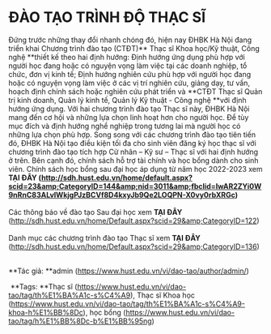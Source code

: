 # ĐÀO TẠO TRÌNH ĐỘ THẠC SĨ

Đứng trước những thay đổi nhanh chóng đó, hiện nay ĐHBK Hà Nội đang triển khai Chương trình đào tạo (CTĐT)** Thạc sĩ Khoa học/Kỹ thuật, Công nghệ **thiết kế theo hai định hướng: Định hướng ứng dụng phù hợp với người học đang hoặc có nguyện vọng làm việc tại các doanh nghiệp, tổ chức, đơn vị kinh tế; Định hướng nghiên cứu phù hợp với người học đang hoặc có nguyện vọng làm việc ở các vị trí nghiên cứu, giảng dạy, tư vấn, hoạch định chính sách hoặc nghiên cứu phát triển và **CTĐT Thạc sĩ Quản trị kinh doanh, Quản lý kinh tế, Quản lý Kỹ thuật - Công nghệ **với định hướng ứng dụng.
Với hai chương trình đào tạo Thạc sĩ này, ĐHBK Hà Nội mang đến cơ hội và những lựa chọn linh hoạt hơn cho người học. Để tùy mục đích và định hướng nghề nghiệp trong tương lai mà người học có những lựa chọn phù hợp. Song song với các chương trình đào tạo tiên tiến đó, ĐHBK Hà Nội tạo điều kiện tối đa cho sinh viên đăng ký học thạc sĩ với chương trình đào tạo tích hợp Cử nhân – Kỹ sư – Thạc sĩ với hai định hướng ở trên. Bên cạnh đó, chính sách hỗ trợ tài chính và học bổng dành cho sinh viên.
Chính sách học bổng sau đại học áp dụng từ năm học 2022-2023 xem **TẠI ĐÂY (http://sdh.hust.edu.vn/home/default.aspx?scid=23&amp;CategoryID=144&amp;nid=3011&amp;fbclid=IwAR2ZYi0W9nRnC83ALvlWkjgPJzBCVf8D4kxyJb9Qe2LOQPN-X0vy0rbXRGc)**<br/>
<br/>
Các thông báo về đào tạo Sau đại học xem **TẠI ĐÂY** (http://sdh.hust.edu.vn/home/Default.aspx?scid=29&amp;CategoryID=122)<br/>
<br/>
Danh mục các chương trình đào tạo Thạc sĩ xem **TẠI ĐÂY** (http://sdh.hust.edu.vn/home/Default.aspx?scid=29&amp;CategoryID=136)<br/>
 

**Tác giả: **admin (https://www.hust.edu.vn/vi/dao-tao/author/admin/)

 **Tags: **Thạc sĩ (https://www.hust.edu.vn/vi/dao-tao/tag/th%E1%BA%A1c-s%C4%A9), Thạc sĩ Khoa học (https://www.hust.edu.vn/vi/dao-tao/tag/th%E1%BA%A1c-s%C4%A9-khoa-h%E1%BB%8Dc), học bổng (https://www.hust.edu.vn/vi/dao-tao/tag/h%E1%BB%8Dc-b%E1%BB%95ng)